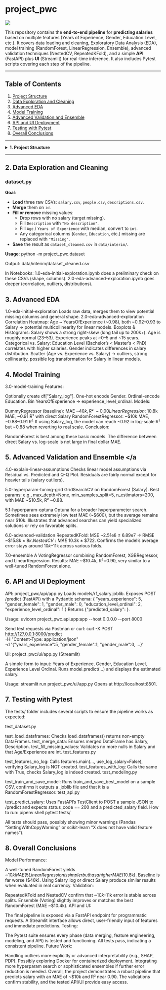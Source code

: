 # project_pwc

<a target="_blank" href="https://cookiecutter-data-science.drivendata.org/">
  <img src="https://img.shields.io/badge/CCDS-Project%20template-328F97?logo=cookiecutter" />
</a>

This repository contains the **end-to-end pipeline** for **predicting salaries** based on multiple features (Years of Experience, Gender, Education Level, etc.). It covers data loading and cleaning, Exploratory Data Analysis (EDA), model training (RandomForest, LinearRegression, Ensemble), advanced validation techniques (NestedCV, RepeatedKFold), and a simple **API** (FastAPI) plus **UI** (Streamlit) for real-time inference. It also includes Pytest scripts covering each step of the pipeline.

---

## Table of Contents

1. [Project Structure](#project-structure)  
2. [Data Exploration and Cleaning](#data-exploration-and-cleaning)  
3. [Advanced EDA](#advanced-eda)  
4. [Model Training](#model-training)  
5. [Advanced Validation and Ensemble](#advanced-validation-and-ensemble)  
6. [API and UI Deployment](#api-and-ui-deployment)  
7. [Testing with Pytest](#testing-with-pytest)  
8. [Overall Conclusions](#overall-conclusions)

---

<details> <summary><strong>1. Project Structure</strong></summary>

├── LICENSE
├── Makefile
├── README.md                          <- Main documentation
├── data
│   ├── external                       <- External/third-party data
│   ├── interim                        <- Intermediate data (partially cleaned)
│   ├── processed                      <- Final, ready-to-model datasets
│   └── raw                            <- Original, immutable data
│
├── docs                               <- Documentation (e.g., mkdocs)
│
├── models                             <- Trained models (.joblib) and model outputs
│
├── notebooks
│   ├── 1.0-eda-initial-exploration.ipynb
│   ├── 2.0-eda-advanced-exploration.ipynb
│   ├── 3.0-model-training.ipynb
│   ├── 4.0-explain-linear-assumptions.ipynb
│   ├── 5.0-hyperparam-tuning-grid.ipynb
│   ├── 5.1-hyperparam-optuna.ipynb
│   ├── 6.0-advanced-validation.ipynb
│   └── 7.0-ensemble.ipynb
│
├── pyproject.toml                     <- Project config (formatters, linters)
├── references                         <- Manuals, data dictionaries, etc.
├── reports                            <- HTML/PDF analyses
│   └── figures                        <- Figures/plots used in reporting
├── requirements.txt                   <- Frozen pip dependencies
├── setup.cfg                          <- flake8 config
├── tests
│   ├── test_dataset.py
│   ├── test_features.py
│   ├── test_modeling.py
│   └── test_api.py
└── project_pwc
    ├── __init__.py
    ├── config.py
    ├── dataset.py                     <- Data loading and cleaning
    ├── features.py                    <- Feature engineering
    ├── modeling
    │   ├── __init__.py
    │   ├── train_and_save_best_model.py
    │   └── ...
    ├── api
    │   └── app.py                     <- FastAPI endpoint
    └── ui
        └── app.py                     <- Streamlit UI
</details>

---

## 2. Data Exploration and Cleaning <a id="data-exploration-and-cleaning"></a>

### **dataset.py**

**Goal**:
- **Load** three raw CSVs: `salary.csv`, `people.csv`, `descriptions.csv`.
- **Merge** them on `id`.
- **Fill or remove** missing values:
  - Drop rows with no salary (target missing).
  - Fill `Description` with `"No description"`.
  - Fill `Age` / `Years of Experience` with median, convert to `int`.
  - Any categorical columns (`Gender`, `Education`, etc.) missing are replaced with `"Missing"`.
- **Save** the result as `dataset_cleaned.csv` in `data/interim/`.

**Usage**:
python -m project_pwc.dataset

Output: data/interim/dataset_cleaned.csv

In Notebooks:
1.0-eda-initial-exploration.ipynb does a preliminary check on these CSVs (shape, columns).
2.0-eda-advanced-exploration.ipynb goes deeper (correlation, outliers, distributions).

## 3. Advanced EDA <a id="advanced-eda"></a>
1.0-eda-initial-exploration
Loads raw data, merges them to view potential missing columns and general shape.
2.0-eda-advanced-exploration
Correlation Heatmap: Age ~ YearsOfExperience (~0.98), both ~0.92–0.93 to Salary → potential multicollinearity for linear models.
Boxplots & Histograms:
Salary shows a strong right-skew (long tail up to 200k+).
Age is roughly normal (23–53).
Experience peaks at ~0–5 and ~15 years.
Categorical vs. Salary:
Education Level (Bachelor’s < Master’s < PhD) correlates with higher salaries.
Gender indicates differences in salary distribution.
Scatter (Age vs. Experience vs. Salary) → outliers, strong collinearity, possible log transformation for Salary in linear models.

## 4. Model Training <a id="model-training"></a>
3.0-model-training
Features:

Optionally create df["Salary_log"].
One-hot encode Gender.
Ordinal-encode Education.
Bin YearsOfExperience → experience_level_ordinal.
Models:

DummyRegressor (baseline): MAE ~$40k, R² ~ -0.00
LinearRegression: ~$10.8k MAE, ~0.91 R² with direct Salary
RandomForestRegressor: ~$10k MAE, ~0.88–0.91 R²
If using Salary_log, the model can reach ~0.92 in log-scale R² but ~0.88 when reverting to real scale.
Conclusion:

RandomForest is best among these basic models.
The difference between direct Salary vs. log-scale is not large in final dollar MAE.

## 5. Advanced Validation and Ensemble <a id="advanced-validation-and-ensemble"></a
4.0-explain-linear-assumptions
Checks linear model assumptions via Residual vs. Predicted and Q-Q Plot.
Residuals are fairly normal except for heavier tails (salary outliers).

5.0-hyperparam-tuning-grid
GridSearchCV on RandomForest (Salary).
Best params: e.g., max_depth=None, min_samples_split=5, n_estimators=200, with MAE ~$10.5k, R² ~0.88.

5.1-hyperparam-optuna
Optuna for a broader hyperparameter search.
Sometimes sees extremely low test MAE (~$600), but the average remains near $10k.
Illustrates that advanced searches can yield specialized solutions or rely on favorable splits.

6.0-advanced-validation
RepeatedKFold: MSE ~2.51e8 ± 6.89e7 → RMSE ~$15.8k ± $8k.
NestedCV: MAE ~$10.3k ± $722.
Confirms the model’s average error stays around $10k–$11k across various folds.

7.0-ensemble
A VotingRegressor combining RandomForest, XGBRegressor, and LinearRegression.
Results: MAE ~$10.4k, R²=0.90, very similar to a well-tuned RandomForest alone.

## 6. API and UI Deployment <a id="api-and-ui-deployment"></a>
API: project_pwc/api/app.py
Loads models/rf_salary.joblib.
Exposes POST /predict (FastAPI) with a Pydantic schema:
{
  "years_experience": 5,
  "gender_female": 1,
  "gender_male": 0,
  "education_level_ordinal": 2,
  "experience_level_ordinal": 1
}
Returns {"predicted_salary": <float>}.

Usage:
uvicorn project_pwc.api.app:app --host 0.0.0.0 --port 8000

Send test requests via Postman or curl:
curl -X POST http://127.0.0.1:8000/predict \
  -H "Content-Type: application/json" \
  -d '{"years_experience":5, "gender_female":1, "gender_male":0, ...}'

UI: project_pwc/ui/app.py (Streamlit)

A simple form to input:
Years of Experience, Gender, Education Level, Experience Level Ordinal.
Runs model.predict(...) and displays the estimated salary.

Usage:
streamlit run project_pwc/ui/app.py
Opens at http://localhost:8501.

## 7. Testing with Pytest <a id="testing-pytest"></a>
The tests/ folder includes several scripts to ensure the pipeline works as expected:

test_dataset.py

test_load_dataframes: Checks load_dataframes() returns non-empty DataFrames.
test_merge_data: Ensures merged DataFrame has Salary, Description.
test_fill_missing_values: Validates no more nulls in Salary and that Age/Experience are int.
test_features.py

test_features_no_log: Calls features.main(..., use_log_salary=False), verifying Salary_log is NOT created.
test_features_with_log: Calls the same with True, checks Salary_log is indeed created.
test_modeling.py

test_train_and_save_model: Runs train_and_save_best_model on a sample CSV, confirms it outputs a .joblib file and that it is a RandomForestRegressor.
test_api.py

test_predict_salary: Uses FastAPI’s TestClient to POST a sample JSON to /predict and expects status_code == 200 and a predicted_salary field.
How to run:
pipenv shell
pytest tests/

All tests should pass, possibly showing minor warnings (Pandas “SettingWithCopyWarning” or scikit-learn “X does not have valid feature names”).

## 8. Overall Conclusions <a id="overall-conclusions"></a>
Model Performance:

A well-tuned RandomForest yields ~$10k MAE (5% error if Salary can reach 200k).
LinearRegression is simpler but has a higher MAE ($10.8k). Baseline is far worse ($40k).
Using Salary_log or direct Salary produce similar results when evaluated in real currency.
Validation:

RepeatedKFold and NestedCV confirm that ~$10k–$11k error is stable across splits.
Ensemble (Voting) slightly improves or matches the best RandomForest (MAE ~$10.4k).
API and UI:

The final pipeline is exposed via a FastAPI endpoint for programmatic requests.
A Streamlit interface allows direct, user-friendly input of features and immediate predictions.
Testing:

The Pytest suite ensures every phase (data merging, feature engineering, modeling, and API) is tested and functioning.
All tests pass, indicating a consistent pipeline.
Future Work:

Handling outliers more explicitly or advanced interpretability (e.g., SHAP, PDP).
Possibly exploring Docker for containerized deployment.
Integrating more hyperparam search or sophisticated ensembles if further error reduction is needed.
Overall, the project demonstrates a robust pipeline that predicts salary with an MAE of ~$10k and R² near 0.90. The validations confirm stability, and the tested API/UI provide easy access.